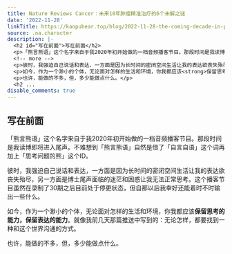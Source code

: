 ```yaml
---
title: Nature Reviews Cancer：未来10年肿瘤精准治疗的6个未解之谜
date: '2022-11-28'
linkTitle: https://kaopubear.top/blog/2022-11-28-the-coming-decade-in-precision-oncology-six-riddles/
source: .na.character
description: |-
  <h2 id="写在前面">写在前面</h2>
  <p>「熊言熊语」这个名字来自于我2020年初开始做的一档音频播客节目。那段时间是我读博即将进入尾声。不难想到「熊言熊语」自然是借了「自言自语」这个词再加上「思考问题的熊」这个ID。</p>
  <!-- more -->
  <p>彼时，我强迫自己说话和表达，一方面是因为长时间的密闭空间生活让我的表达欲丧失殆尽，另一方面是博士尾声面临的迷茫和困惑让我无法正常思考。这个播客节目虽然在录制了30期之后目前处于停更状态，但自那以后我幸好还能着时不时输出一些什么。</p>
  <p>如今，作为一个渺小的个体，无论面对怎样的生活和环境，你我都应该<strong>保留思考的能力，保留表达的能力</strong>。就像我前几天那篇推送中写到的：无论怎样，都要找到一种和这个世界沟通的方式。</p>
  <p>也许，能做的不多，但，多少能做点什么。</p>
  <h2 ...
disable_comments: true
---
```

<h2 id="写在前面">写在前面</h2>
<p>「熊言熊语」这个名字来自于我2020年初开始做的一档音频播客节目。那段时间是我读博即将进入尾声。不难想到「熊言熊语」自然是借了「自言自语」这个词再加上「思考问题的熊」这个ID。</p>
<!-- more -->
<p>彼时，我强迫自己说话和表达，一方面是因为长时间的密闭空间生活让我的表达欲丧失殆尽，另一方面是博士尾声面临的迷茫和困惑让我无法正常思考。这个播客节目虽然在录制了30期之后目前处于停更状态，但自那以后我幸好还能着时不时输出一些什么。</p>
<p>如今，作为一个渺小的个体，无论面对怎样的生活和环境，你我都应该<strong>保留思考的能力，保留表达的能力</strong>。就像我前几天那篇推送中写到的：无论怎样，都要找到一种和这个世界沟通的方式。</p>
<p>也许，能做的不多，但，多少能做点什么。</p>
<h2 ...